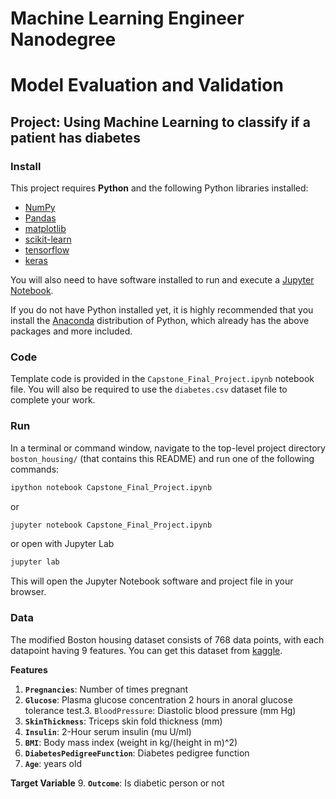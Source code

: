 # Machine Learning Engineer Nanodegree
# Model Evaluation and Validation
## Project: Using Machine Learning to classify if a patient has diabetes

### Install

This project requires **Python** and the following Python libraries installed:

- [NumPy](http://www.numpy.org/)
- [Pandas](http://pandas.pydata.org/)
- [matplotlib](http://matplotlib.org/)
- [scikit-learn](http://scikit-learn.org/stable/)
- [tensorflow](https://www.tensorflow.org/install)
- [keras](https://keras.io/)

You will also need to have software installed to run and execute a [Jupyter Notebook](http://jupyter.org/install.html).

If you do not have Python installed yet, it is highly recommended that you install the [Anaconda](https://www.anaconda.com/download/) distribution of Python, which already has the above packages and more included. 

### Code

Template code is provided in the `Capstone_Final_Project.ipynb` notebook file. You will also be required to use the `diabetes.csv` dataset file to complete your work. 

### Run

In a terminal or command window, navigate to the top-level project directory `boston_housing/` (that contains this README) and run one of the following commands:

```bash
ipython notebook Capstone_Final_Project.ipynb
```  
or
```bash
jupyter notebook Capstone_Final_Project.ipynb
```
or open with Jupyter Lab
```bash
jupyter lab
```

This will open the Jupyter Notebook software and project file in your browser.

### Data

The modified Boston housing dataset consists of 768 data points, with each datapoint having 9 features. You can get this dataset from [kaggle](https://www.kaggle.com/uciml/pima-indians-diabetes-database).

**Features**
1. **`Pregnancies`**: Number of times pregnant
2. **`Glucose`**: Plasma glucose concentration 2 hours in anoral glucose tolerance test.3. `BloodPressure`: Diastolic blood pressure (mm Hg)
4. **`SkinThickness`**: Triceps skin fold thickness (mm)
5. **`Insulin`**: 2-Hour serum insulin (mu U/ml)
6. **`BMI`**: Body mass index (weight in kg/(height in m)^2)
7. **`DiabetesPedigreeFunction`**: Diabetes pedigree function
8. **`Age`**: years old


**Target Variable**
9. **`Outcome`**: Is diabetic person or not
